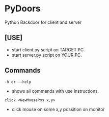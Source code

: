 # PyDoors
Python Backdoor for client and server
## [USE]
- start client.py script on TARGET PC.
- start server.py script on YOUR PC.
## Commands
```
-h or --help
```
- shows all commands with use instructions.
```
click <NewMousePos x,y>
```
- click mouse on some x,y possition on monitor